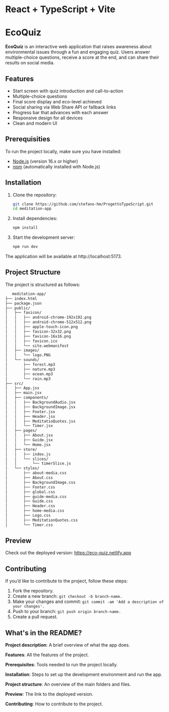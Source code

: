 # React + TypeScript + Vite

#  EcoQuiz

**EcoQuiz** is an interactive web application that raises awareness about environmental issues through a fun and engaging quiz. Users answer multiple-choice questions, receive a score at the end, and can share their results on social media.

## Features

- Start screen with quiz introduction and call-to-action
- Multiple-choice questions 
- Final score display and eco-level achieved
- Social sharing via Web Share API or fallback links
- Progress bar that advances with each answer
- Responsive design for all devices
- Clean and modern UI

## Prerequisities

To run the project locally, make sure you have installed:

- [Node.js](https://nodejs.org/) (version 16.x or higher)
- [npm](https://www.npmjs.com/) (automatically installed with Node.js)

## Installation

1. Clone the repository:

   ```bash
   git clone https://github.com/stefano-hm/ProgettoTypeScript.git
   cd meditation-app

2. Install dependencies:

   ```bash
   npm install

3. Start the development server:

   ```bash
   npm run dev

The application will be available at http://localhost:5173.

## Project Structure

The project is structured as follows:

```bash
   meditation-app/
├── index.html
├── package.json
├── public/
│   ├── favicon/
│   │   ├── android-chrome-192x192.png
│   │   ├── android-chrome-512x512.png
│   │   ├── apple-touch-icon.png
│   │   ├── favicon-32x32.png
│   │   ├── favicon-16x16.png
│   │   ├── favicon.ico
│   │   └── site.webmanifest
│   ├── images/
│   │   └── logo.PNG
│   └── sounds/
│       ├── forest.mp3
│       ├── nature.mp3
│       ├── ocean.mp3
│       └── rain.mp3
├── src/
│   ├── App.jsx
│   ├── main.jsx
│   ├── components/
│   │   ├── BackgroundAudio.jsx
│   │   ├── BackgroundImage.jsx
│   │   ├── Footer.jsx
│   │   ├── Header.jsx
│   │   ├── MeditatioQuotes.jsx
│   │   └── Timer.jsx
│   ├── pages/
│   │   ├── About.jsx
│   │   ├── Guide.jsx
│   │   └── Home.jsx
│   ├── store/
│   │   ├── index.js
│   │   └── slices/
│   │       └── timerSlice.js
│   └── styles/
│       ├── about-media.css
│       ├── About.css
│       ├── BackgroundImage.css
│       ├── Footer.css
│       ├── global.css
│       ├── guide-media.css
│       ├── Guide.css
│       ├── Header.css
│       ├── home-media.css
│       ├── Logo.css
│       ├── MeditationQuotes.css
│       └── Timer.css

   ```

## Preview

Check out the deployed version: https://eco-quiz.netlify.app

## Contributing

If you’d like to contribute to the project, follow these steps:

1. Fork the repository.
2. Create a new branch: ```git checkout -b branch-name.```
3. Make your changes and commit: ```git commit -am 'Add a description of your changes'.```
4. Push to your branch: ```git push origin branch-name.```
5. Create a pull request.

## What's in the README?

**Project description**: A brief overview of what the app does.

**Features**: All the features of the project. 

**Prerequisites**: Tools needed to run the project locally.

**Installation**: Steps to set up the development environment and run the app.

**Project structure**: An overview of the main folders and files.

**Preview**: The link to the deployed version.

**Contributing**: How to contribute to the project.

